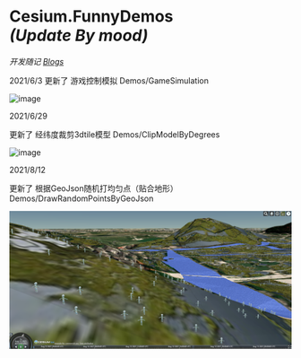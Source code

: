 
# Cesium.FunnyDemos   <br>  *(Update By mood)*

*开发随记* [*Blogs*](https://github.com/SADYX/Blogs)


2021/6/3
更新了 游戏控制模拟 Demos/GameSimulation

![image](https://github.com/YYYY-CASUAL/Cesium.FunnyDemos/blob/master/Assets/GameSimulation.gif)




2021/6/29

更新了 经纬度裁剪3dtile模型 Demos/ClipModelByDegrees

![image](https://github.com/YYYY-CASUAL/Cesium.FunnyDemos/blob/master/Assets/ClipModelByDegrees.png)



2021/8/12

更新了 根据GeoJson随机打均匀点（贴合地形） Demos/DrawRandomPointsByGeoJson

![image](https://github.com/SADYX/Cesium.FunnyDemos/blob/master/Assets/randomPoints.png)

